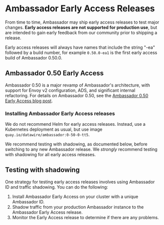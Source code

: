 # Ambassador Early Access Releases

From time to time, Ambassador may ship early access releases to test major changes. **Early access releases are not supported for production use**, but are intended to gain early feedback from our community prior to shipping a release.

Early access releases will always have names that include the string "-ea" followed by a build number, for example `0.50.0-ea1` is the first early access build of Ambassador 0.50.0.

## Ambassador 0.50 Early Access

Ambassador 0.50 is a major revamp of Ambassador's architecture, with support for Envoy v2 configuration, ADS, and significant internal refactoring. For details on Ambassador 0.50, see the [Ambassador 0.50 Early Access blog post](https://blog.getambassador.io/announcing-ambassador-0-50-early-access-1-with-v2-config-ads-support-cd785276a60e).

### Installing Ambassador Early Access releases

We do not recommend Helm for early access releases. Instead, use a Kubernetes deployment as usual, but use image `quay.io/datawire/ambassador:0-50-0-tt5`.

We recommend testing with shadowing, as documented below, before switching to any new Ambassador release. We *strongly* recommend testing with shadowing for all early access releases.
 
## Testing with shadowing

One strategy for testing early access releases involves using Ambassador ID and traffic shadowing. You can do the following:

1. Install Ambassador Early Access on your cluster with a unique Ambassador ID.
2. Shadow traffic from your production Ambassador instance to the Ambassador Early Access release.
3. Monitor the Early Access release to determine if there are any problems.
